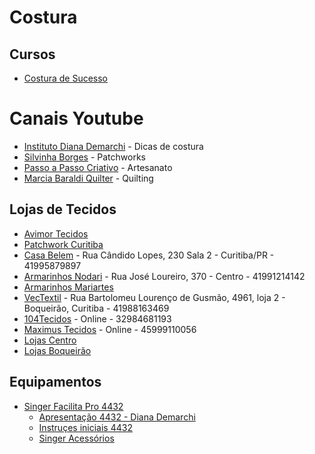 # Costura

## Cursos

* [Costura de Sucesso](https://costuradesucesso.club.hotmart.com/login)

# Canais Youtube

* [Instituto Diana Demarchi](https://www.youtube.com/channel/UCQnmd3WsYwXOz_1Z5BmAajg/videos) - Dicas de costura
* [Silvinha Borges](https://www.youtube.com/c/SilvinhaBorges/videos) - Patchworks
* [Passo a Passo Criativo](https://www.youtube.com/c/PassoaPassoCriativo/videos) - Artesanato
* [Marcia Baraldi Quilter](https://www.youtube.com/c/MarciaBaraldiQuilter/videos) - Quilting



## Lojas de Tecidos

* [Avimor Tecidos](https://www.avimortecidos.com.br/)
* [Patchwork Curitiba](https://www.patchworkcuritiba.com.br/)
* [Casa Belem](https://www.casabelem.com.br/) - Rua Cândido Lopes, 230 Sala 2 - Curitiba/PR - 41995879897
* [Armarinhos Nodari](https://www.armarinhosnodari.com.br/) - Rua José Loureiro, 370 - Centro - 41991214142
* [Armarinhos Mariartes](https://armarinhosmariartes.negocio.site/)
* [VecTextil](https://www.vectextil.com.br/) - Rua Bartolomeu Lourenço de Gusmão, 4961, loja 2 - Boqueirão, Curitiba - 41988163469
* [104Tecidos](https://104tecidos.com.br) - Online - 32984681193
* [Maximus Tecidos](https://www.maximustecidos.com.br/) - Online - 45999110056
* [Lojas Centro](https://www.google.com/search?sxsrf=ALeKk03V9EBtaQZBg1juLAiPeAFTRL6Omg:1602206414273&q=loja+tecidos+curitiba&npsic=0&rflfq=1&rlha=0&rllag=-25411318,-49257811,3137&tbm=lcl&ved=2ahUKEwiTsraBrKbsAhWxslkKHRFwDmUQtgN6BAgLEAg&rldoc=1#rldoc=1&rlfi=hd:;si:,-25.412874857420636,-49.25872766101048;mv:[[-25.417991439479305,-49.23958741748021],[-25.449151385636604,-49.301085105773666],null,[-25.433572419906724,-49.27033626162694],15])
* [Lojas Boqueirão](https://www.google.com/search?sxsrf=ALeKk03V9EBtaQZBg1juLAiPeAFTRL6Omg:1602206414273&q=loja+tecidos+curitiba&npsic=0&rflfq=1&rlha=0&rllag=-25411318,-49257811,3137&tbm=lcl&ved=2ahUKEwiTsraBrKbsAhWxslkKHRFwDmUQtgN6BAgLEAg&rldoc=1#rldoc=1&rlfi=hd:;si:;mv:[[-25.503323368313612,-49.20928730320077],[-25.51889330078418,-49.240036147347496],null,[-25.511108586939734,-49.22466172527413],16])

## Equipamentos

* [Singer Facilita Pro 4432](http://www.singer.com.br/produto/facilita-pro-4432/)
  * [Apresentação 4432 - Diana Demarchi](https://www.youtube.com/watch?v=iOp2sjcb4CM)
  * [Instruçes iniciais 4432](https://www.youtube.com/watch?v=epPJ-hwKN7o)
  * [Singer Acessórios](https://www.youtube.com/watch?v=JnXGBPvdo_s)
